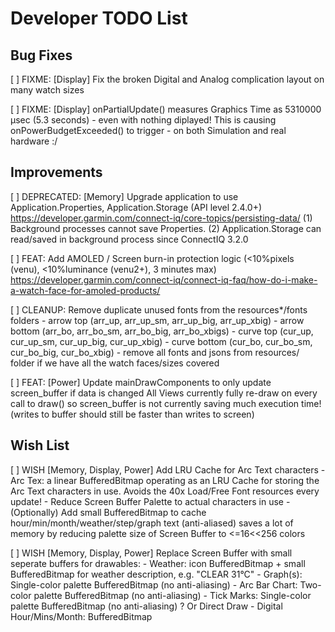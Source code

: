 # Developer TODO List

## Bug Fixes

[ ] FIXME: [Display] Fix the broken Digital and Analog complication layout on many watch sizes

[ ] FIXME: [Display] onPartialUpdate() measures Graphics Time as 5310000 µsec (5.3 seconds) - even with nothing diplayed!
    This is causing onPowerBudgetExceeded() to trigger - on both Simulation and real hardware :/

## Improvements

[ ] DEPRECATED: [Memory] Upgrade application to use Application.Properties, Application.Storage (API level 2.4.0+)
    https://developer.garmin.com/connect-iq/core-topics/persisting-data/
    (1) Background processes cannot save Properties.
    (2) Application.Storage can read/saved in background process since ConnectIQ 3.2.0

[ ] FEAT: Add AMOLED / Screen burn-in protection logic (<10%pixels (venu), <10%luminance (venu2+), 3 minutes max)
    https://developer.garmin.com/connect-iq/connect-iq-faq/how-do-i-make-a-watch-face-for-amoled-products/

[ ] CLEANUP: Remove duplicate unused fonts from the resources*/fonts folders
    - arrow top     (arr_up, arr_up_sm, arr_up_big, arr_up_xbig)
    - arrow bottom  (arr_bo, arr_bo_sm, arr_bo_big, arr_bo_xbigs)
    - curve top     (cur_up, cur_up_sm, cur_up_big, cur_up_xbig)
    - curve bottom  (cur_bo, cur_bo_sm, cur_bo_big, cur_bo_xbig)
    - remove all fonts and jsons from resources/ folder if we have all the watch faces/sizes covered

[ ] FEAT: [Power] Update mainDrawComponents to only update screen_buffer if data is changed
    All Views currently fully re-draw on every call to draw() so screen_buffer
    is not currently saving much execution time!
    (writes to buffer should still be faster than writes to screen)

## Wish List

[ ] WISH [Memory, Display, Power] Add LRU Cache for Arc Text characters
    - Arc Tex: a linear BufferedBitmap operating as an LRU Cache for storing
      the Arc Text characters in use.
      Avoids the 40x Load/Free Font resources every update!
    - Reduce Screen Buffer Palette to actual characters in use
    - (Optionally) Add small BufferedBitmap to cache hour/min/month/weather/step/graph text (anti-aliased)
      saves a lot of memory by reducing palette size of Screen Buffer to <=16<<256 colors


[ ] WISH [Memory, Display, Power] Replace Screen Buffer with small seperate buffers for drawables:
    - Weather: icon BufferedBitmap + small BufferedBitmap for weather description, e.g. "CLEAR 31°C"
    - Graph(s): Single-color palette BufferedBitmap (no anti-aliasing)
    - Arc Bar Chart: Two-color palette BufferedBitmap (no anti-aliasing)
    - Tick Marks: Single-color palette BufferedBitmap (no anti-aliasing) ? Or Direct Draw
    - Digital Hour/Mins/Month: BufferedBitmap
